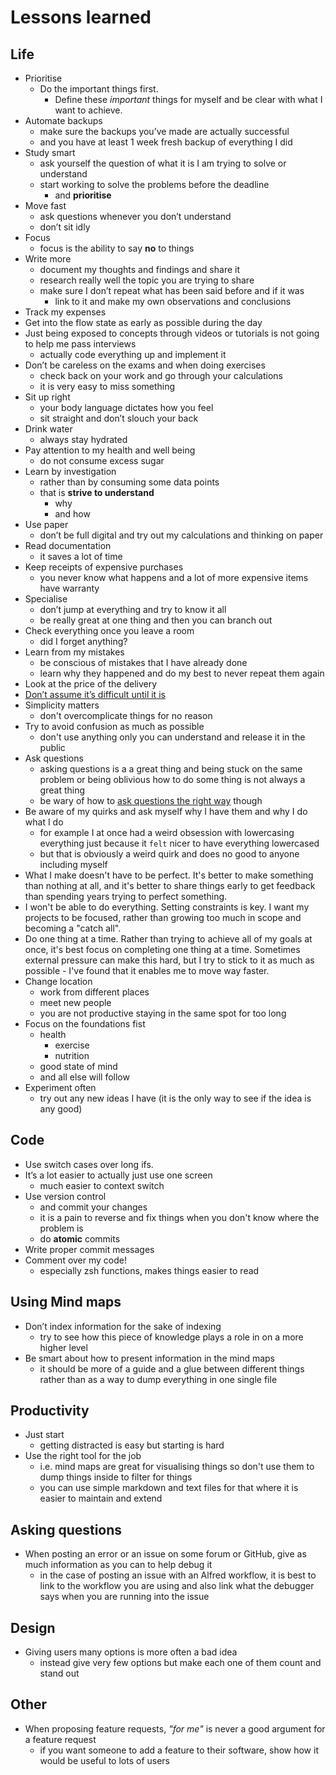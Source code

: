 # Lessons learned
## Life
- Prioritise 
	- Do the important things first.
		- Define these _important_ things for myself and be clear with what I want to achieve.
- Automate backups
	- make sure the backups you’ve made are actually successful
	- and you have at least 1 week fresh backup of everything I did
- Study smart
	- ask yourself the question of what it is I am trying to solve or understand
	- start working to solve the problems before the deadline
		- and __prioritise__
- Move fast
	- ask questions whenever you don’t understand
	- don’t sit idly
- Focus
	- focus is the ability to say __no__ to things
- Write more
	- document my thoughts and findings and share it
	- research really well the topic you are trying to share
	- make sure I don’t repeat what has been said before and if it was 
		- link to it and make my own observations and conclusions
- Track my expenses
- Get into the flow state as early as possible during the day
- Just being exposed to concepts through videos or tutorials is not going to help me pass interviews
	- actually code everything up and implement it
- Don’t be careless on the exams and when doing exercises
	- check back on your work and go through your calculations
	- it is very easy to miss something
- Sit up right
	- your body language dictates how you feel
	- sit straight and don’t slouch your back
- Drink water
	- always stay hydrated
- Pay attention to my health and well being
	- do not consume excess sugar
- Learn by investigation
	- rather than by consuming some data points
	- that is __strive to understand__
		- why 
		- and how
- Use paper
	- don’t be full digital and try out my calculations and thinking on paper
- Read documentation
	- it saves a lot of time
- Keep receipts of expensive purchases
	- you never know what happens and a lot of more expensive items have warranty
- Specialise
	- don’t jump at everything and try to know it all
	- be really great at one thing and then you can branch out
- Check everything once you leave a room
	- did I forget anything?
- Learn from my mistakes
	- be conscious of mistakes that I have already done
	- learn why they happened and do my best to never repeat them again
- Look at the price of the delivery
- [Don’t assume it’s difficult until it is](https://news.ycombinator.com/item?id=10872970)
- Simplicity matters
	- don't overcomplicate things for no reason
- Try to avoid confusion as much as possible
	- don't use anything only you can understand and release it in the public
- Ask questions
	- asking questions is a a great thing and being stuck on the same problem or being oblivious how to do some thing is not always a great thing
	- be wary of how to [ask questions the right way](../research/asking-questions.md) though
- Be aware of my quirks and ask myself why I have them and why I do what I do
	- for example I at once had a weird obsession with lowercasing everything just because it `felt` nicer to have everything lowercased
	- but that is obviously a weird quirk and does no good to anyone including myself
- What I make doesn't have to be perfect. It's better to make something than nothing at all, and it's better to share things early to get feedback than spending years trying to perfect something.
- I won't be able to do everything. Setting constraints is key. I want my projects to be focused, rather than growing too much in scope and becoming a "catch all".
- Do one thing at a time. Rather than trying to achieve all of my goals at once, it's best focus on completing one thing at a time. Sometimes external pressure can make this hard, but I try to stick to it as much as possible - I've found that it enables me to move way faster.
- Change location
	- work from different places
	- meet new people
	- you are not productive staying in the same spot for too long
- Focus on the foundations fist 
	- health
		- exercise
		- nutrition
	- good state of mind
	- and all else will follow
- Experiment often
	- try out any new ideas I have (it is the only way to see if the idea is any good)

## Code
- Use switch cases over long ifs.
- It’s a lot easier to actually just use one screen
	- much easier to context switch
- Use version control
	- and commit your changes
	- it is a pain to reverse and fix things when you don't know where the problem is
	- do __atomic__ commits
- Write proper commit messages
- Comment over my code!
	- especially zsh functions, makes things easier to read

## Using Mind maps
- Don’t index information for the sake of indexing
	- try to see how this piece of knowledge plays a role in on a more higher level
- Be smart about how to present information in the mind maps
	- it should be more of a guide and a glue between different things rather than as a way to dump everything in one single file

## Productivity
- Just start
	- getting distracted is easy but starting is hard
- Use the right tool for the job
	- i.e. mind maps are great for visualising things so don't use them to dump things inside to filter for things
	- you can use simple markdown and text files for that where it is easier to maintain and extend

## Asking questions
- When posting an error or an issue on some forum or GitHub, give as much information as you can to help debug it
	- in the case of posting an issue with an Alfred workflow, it is best to link to the workflow you are using and also link what the debugger says when you are running into the issue

## Design
- Giving users many options is more often a bad idea
	- instead give very few options but make each one of them count and stand out

## Other
- When proposing feature requests, _"for me"_ is never a good argument for a feature request
	- if you want someone to add a feature to their software, show how it would be useful to lots of users